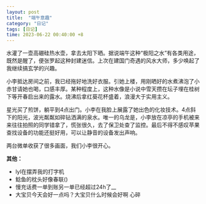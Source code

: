 ```yaml
---
layout: post
title:  "端午意趣"
category: "日记"
tags: [日记]
time: 2023-06-22 00:40:00 +8
---
```

水灌了一壶高硼硅热水壶，拿去太阳下晒。据说端午这种“极阳之水”有各类用途，既然是醒了，便张罗起这种封建迷信。上次在建国门奇遇的风水大师，多少唤起了我继续搞玄学的兴趣。

小李抵达房间之前，我已经拖好地洗好衣服。引她上楼，用刚晒好的水煮沸泡了小赤甘请她也喝，口感丰厚。某种程度上，这种水像是小说中雪天攒在坛子埋在桂树下等开春启出来的露水。烧沸后拿红葵花杯盛着，浪漫大于实用主义。

星光买了煎饼，躺平到4点出门。小李在我脸上展露了她出色的化妆技术。4点斜下的阳光，波光粼粼如碎钻洒满的泉水。唯一的乌龙是，小李放在凉亭的手机被来来往往拍照的同学错拿了，慌张很久，去了保卫处查了监控。最后不得不感叹苹果查找设备的功能还挺好用，可以让静音的设备发出声响。

两台微单收获了很多画面，我们小李很开心。

**其他：**
- lyl在摆弄我的打字机
- 鲶鱼的枕头好像春联()
- 慢充话费一单到账另一单已经超过24h了__
- 大宝贝今天会好一点吗？大宝贝什么时候会好啊 心碎
